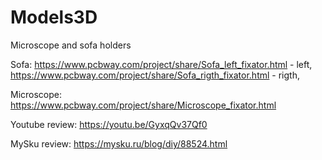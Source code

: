 # Models3D

Microscope and sofa holders

Sofa:
https://www.pcbway.com/project/share/Sofa_left_fixator.html - left, 
https://www.pcbway.com/project/share/Sofa_rigth_fixator.html - rigth,

Microscope:
https://www.pcbway.com/project/share/Microscope_fixator.html

Youtube review: https://youtu.be/GyxqQv37Qf0

MySku review: https://mysku.ru/blog/diy/88524.html
